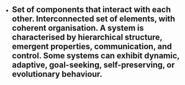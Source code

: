 - Set of components that interact with each other. Interconnected set of elements, with coherent organisation. A system is characterised by hierarchical structure, emergent properties, communication, and control. Some systems can exhibit dynamic, adaptive, goal-seeking, self-preserving, or evolutionary behaviour.
	-